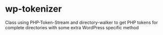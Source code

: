 wp-tokenizer
============

Class using PHP-Token-Stream and directory-walker to get PHP tokens for complete directories with some extra WordPress specific method
